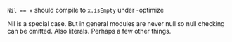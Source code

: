 `Nil == x` should compile to `x.isEmpty` under -optimize

Nil is a special case. But in general modules are never null so null checking can be omitted. Also literals. Perhaps a few other things.
